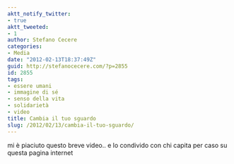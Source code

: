 ```yaml
---
aktt_notify_twitter:
- true
aktt_tweeted:
- 1
author: Stefano Cecere
categories:
- Media
date: "2012-02-13T18:37:49Z"
guid: http://stefanocecere.com/?p=2855
id: 2855
tags:
- essere umani
- immagine di sé
- senso della vita
- solidarietà
- video
title: Cambia il tuo sguardo
slug: /2012/02/13/cambia-il-tuo-sguardo/
---
```


mi è piaciuto questo breve video.. e lo condivido con chi capita per caso su questa pagina internet